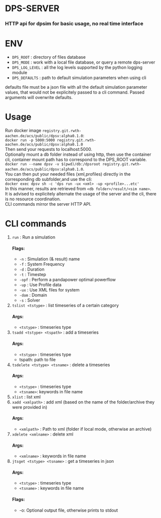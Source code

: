# DPS-SERVER
### HTTP api for dpsim for basic usage, no real time interface

# ENV

- `DPS_ROOT` : directory of files database
- `DPS_MODE` : work with a local file database, or query a remote dps-server
- `DPS_LOG_LEVEL` : all the log levels supported by the python logging module
- `DPS_DEFAULTS` : path to default simulation parameters when using cli

defaults file must be a json file with all the default simulation parameter values,
that would not be explicitely passed to a cli command. Passed arguments will overwrite 
defaults.
# Usage
Run docker image `registry.git.rwth-aachen.de/acs/public/dpsv:alpha0.1.0`:<br>
`docker run -p 5000:5000 registry.git.rwth-aachen.de/acs/public/dpsv:alpha0.1.0`<br>
Then send your requests to localhost:5000.<br>
Optionally mount a db folder instead of using http, then use the container cli,
container mount path has to correspond to the DPS_ROOT variable.<br>
`docker run --name dpsv -v $(pwd)/db:/dpsroot registry.git.rwth-aachen.de/acs/public/dpsv:alpha0.1.0`.<br>
You can then put your needed files (xml,profiles) directly in the corresponding db subfolder,and use the cli:<br>
`docker exec dpsv sh -c 'dps run -ux <xml> -up <profile>...etc'`<br>
In this manner, results are retrieved from `<db folder>/result/<sim name>`.<br>
It is advised to explicitely alternate the usage of the server and the cli, there is no
resource coordination.<br>
CLI commands mirror the server HTTP API.

# CLI commands

1. `run` : Run a simulation
    #### Flags:
    - `-n` : Simulation (& result) name
    - `-f` : System Frequency
    - `-d` : Duration
    - `-t` : Timestep
    - `-opf` : Perform a pandapower optimal powerflow
    - `-up` : Use Profile data
    - `-ux` : Use XML files for system
    - `-dom` : Domain
    - `-s` : Solver
1. `tslist <tstype>` : list timeseries of a certain category
    #### Args:
    - `<tstype>` : timeseries type
3. `tsadd <tstype> <tspath>` : add a timeseries
    #### Args:
    - `<tstype>` : timeseries type
    - tspath: path to file
4. `tsdelete <tstype> <tsname>` : delete a timeseries
    #### Args:
    - `<tstype>` : timeseries type
    - `<tsname>`: keywords in file name
5. `xlist` : list xml
6. `xadd <xmlpath>` : add xml (based on the name of the folder/archive they were provided in)
    #### Args:
    - `<xmlpath>` : Path to xml (folder if local mode, otherwise an archive)
7. `xdelete <xmlname>` : delete xml
    #### Args:
    - `<xmlname>` : keywords in file name
8. `jtsget <tstype> <tsname>` : get a timeseries in json
    #### Args:
    - `<tstype>` : timeseries type
    - `<tsname>` : keywords in file name
    #### Flags:
    - -o: Optional output file, otherwise prints to stdout
